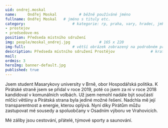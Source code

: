 ```yaml
---
uid: ondrej.moskal
name:     Ondřej Moskal          # běžně používáné jméno
fullname: Ondřej Moskal   # jméno s tituly etc.
category:                     # kategorie: rp, praha, vary, hradec, jmk, senat
- prostejov
- predsedove-ms
position: Předseda místního sdružení
img: people/moskal_ondrej.jpg             # 165 x 220
img-full:                     # větší obrázek zobrazený na podrobném profilu
description: Předseda místního sdružení Prostějov                # kratký popis, max 160 znaků
mail:
ordmis: 3
heroImg: banner-default.jpg
published: true
--- 
```

Jsem student Masarykovy university v Brně, obor Hospodářská politika. K Pirátské straně jsem se přidal v roce 2019, poté co jsem za ni v roce 2018 kandidoval v komunálních volbách. Už jsem nemohl nadále být součástí mlčící většiny a Pirátská strana byla jediné možné řešení. Nadchla mě její transparentnost a energie, kterou oplývá. Nyní díky Pirátům můžu zastupovat mé sousedy a spoluobčany v Osadním výboru ve Vrahovicích.

Mé záliby jsou cestování, přátelé, týmové sporty a saunování.
